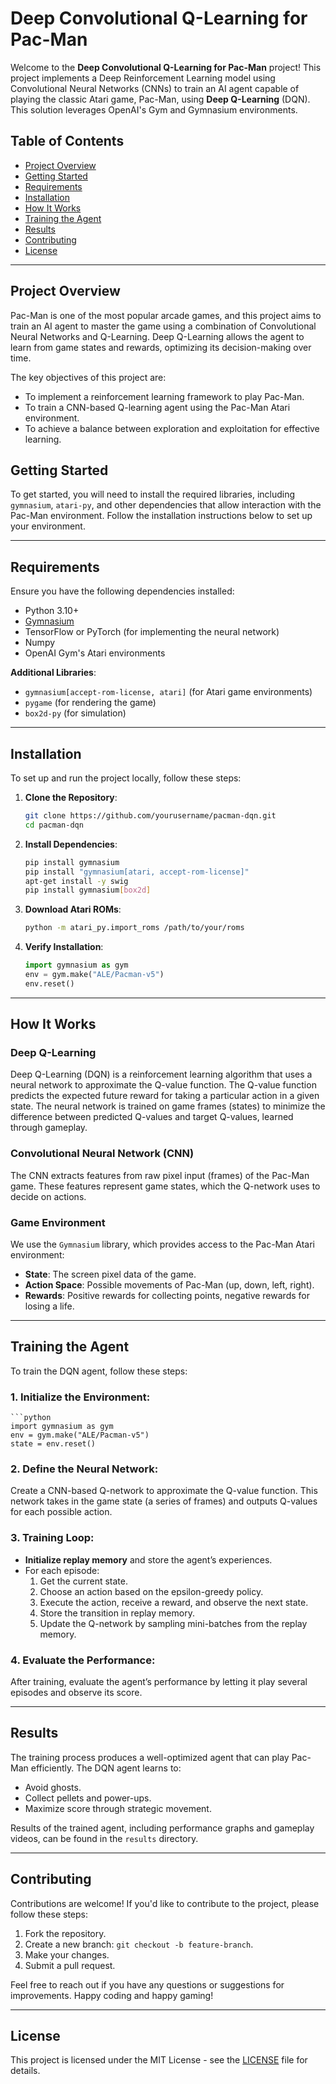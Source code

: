 # Deep Convolutional Q-Learning for Pac-Man

Welcome to the **Deep Convolutional Q-Learning for Pac-Man** project! This project implements a Deep Reinforcement Learning model using Convolutional Neural Networks (CNNs) to train an AI agent capable of playing the classic Atari game, Pac-Man, using **Deep Q-Learning** (DQN). This solution leverages OpenAI's Gym and Gymnasium environments.

## Table of Contents
- [Project Overview](#project-overview)
- [Getting Started](#getting-started)
- [Requirements](#requirements)
- [Installation](#installation)
- [How It Works](#how-it-works)
- [Training the Agent](#training-the-agent)
- [Results](#results)
- [Contributing](#contributing)
- [License](#license)

---

## Project Overview

Pac-Man is one of the most popular arcade games, and this project aims to train an AI agent to master the game using a combination of Convolutional Neural Networks and Q-Learning. Deep Q-Learning allows the agent to learn from game states and rewards, optimizing its decision-making over time.

The key objectives of this project are:
- To implement a reinforcement learning framework to play Pac-Man.
- To train a CNN-based Q-learning agent using the Pac-Man Atari environment.
- To achieve a balance between exploration and exploitation for effective learning.
  
## Getting Started

To get started, you will need to install the required libraries, including `gymnasium`, `atari-py`, and other dependencies that allow interaction with the Pac-Man environment. Follow the installation instructions below to set up your environment.

---

## Requirements

Ensure you have the following dependencies installed:
- Python 3.10+
- [Gymnasium](https://gymnasium.farama.org/)
- TensorFlow or PyTorch (for implementing the neural network)
- Numpy
- OpenAI Gym's Atari environments

**Additional Libraries**:
- `gymnasium[accept-rom-license, atari]` (for Atari game environments)
- `pygame` (for rendering the game)
- `box2d-py` (for simulation)

---

## Installation

To set up and run the project locally, follow these steps:

1. **Clone the Repository**:
   ```bash
   git clone https://github.com/yourusername/pacman-dqn.git
   cd pacman-dqn

2. **Install Dependencies**:
   ```bash
   pip install gymnasium
   pip install "gymnasium[atari, accept-rom-license]"
   apt-get install -y swig
   pip install gymnasium[box2d]

3. **Download Atari ROMs**:
   ```bash
   python -m atari_py.import_roms /path/to/your/roms
   
4. **Verify Installation**:
   ```python
   import gymnasium as gym
   env = gym.make("ALE/Pacman-v5")
   env.reset()

---

## How It Works

### Deep Q-Learning
Deep Q-Learning (DQN) is a reinforcement learning algorithm that uses a neural network to approximate the Q-value function. The Q-value function predicts the expected future reward for taking a particular action in a given state. The neural network is trained on game frames (states) to minimize the difference between predicted Q-values and target Q-values, learned through gameplay.

### Convolutional Neural Network (CNN)
The CNN extracts features from raw pixel input (frames) of the Pac-Man game. These features represent game states, which the Q-network uses to decide on actions.

### Game Environment
We use the `Gymnasium` library, which provides access to the Pac-Man Atari environment:

- **State**: The screen pixel data of the game.
- **Action Space**: Possible movements of Pac-Man (up, down, left, right).
- **Rewards**: Positive rewards for collecting points, negative rewards for losing a life.

---

## Training the Agent

To train the DQN agent, follow these steps:

### 1. Initialize the Environment:
	```python
	import gymnasium as gym
	env = gym.make("ALE/Pacman-v5")
	state = env.reset()

### 2. Define the Neural Network:
Create a CNN-based Q-network to approximate the Q-value function. This network takes in the game state (a series of frames) and outputs Q-values for each possible action.

### 3. Training Loop:
- **Initialize replay memory** and store the agent’s experiences.
- For each episode:
  1. Get the current state.
  2. Choose an action based on the epsilon-greedy policy.
  3. Execute the action, receive a reward, and observe the next state.
  4. Store the transition in replay memory.
  5. Update the Q-network by sampling mini-batches from the replay memory.

### 4. Evaluate the Performance:
After training, evaluate the agent’s performance by letting it play several episodes and observe its score.

---

## Results

The training process produces a well-optimized agent that can play Pac-Man efficiently. The DQN agent learns to:

- Avoid ghosts.
- Collect pellets and power-ups.
- Maximize score through strategic movement.

Results of the trained agent, including performance graphs and gameplay videos, can be found in the `results` directory.

---

## Contributing

Contributions are welcome! If you'd like to contribute to the project, please follow these steps:

1. Fork the repository.
2. Create a new branch: `git checkout -b feature-branch`.
3. Make your changes.
4. Submit a pull request.

Feel free to reach out if you have any questions or suggestions for improvements. Happy coding and happy gaming!

---

## License

This project is licensed under the MIT License - see the [LICENSE](LICENSE) file for details.
